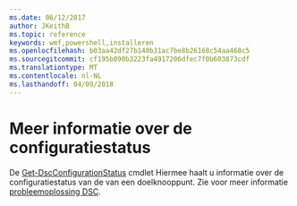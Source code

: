 ```yaml
---
ms.date: 06/12/2017
author: JKeithB
ms.topic: reference
keywords: wmf,powershell,installeren
ms.openlocfilehash: b03aa42df27b140b31ac7be8b26168c54aa468c5
ms.sourcegitcommit: cf195b090b3223fa4917206dfec7f0b603873cdf
ms.translationtype: MT
ms.contentlocale: nl-NL
ms.lasthandoff: 04/09/2018
---
```

# <a name="details-about-configuration-status"></a>Meer informatie over de configuratiestatus

De [Get-DscConfigurationStatus](https://technet.microsoft.com/library/mt517868.aspx) cmdlet Hiermee haalt u informatie over de configuratiestatus van de van een doelknooppunt.
Zie voor meer informatie [probleemoplossing DSC](https://msdn.microsoft.com/powershell/dsc/troubleshooting).